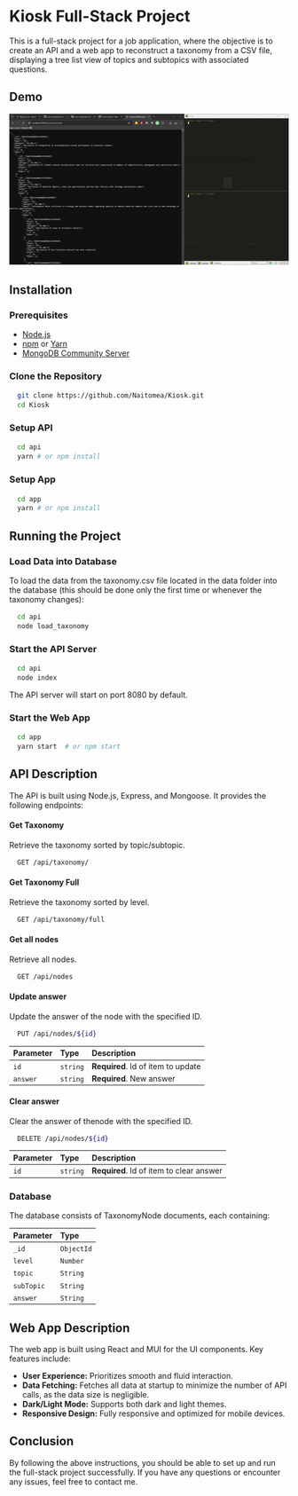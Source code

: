 
# Kiosk Full-Stack Project

This is a full-stack project for a job application, where the objective is to create an API and a web app to reconstruct a taxonomy from a CSV file, displaying a tree list view of topics and subtopics with associated questions.
## Demo

![App Preview](preview.gif)
## Installation

### Prerequisites

- [Node.js](https://nodejs.org/)
- [npm](https://www.npmjs.com/) or [Yarn](https://yarnpkg.com/)
- [MongoDB Community Server](https://www.mongodb.com/try/download/community)

### Clone the Repository

```bash
  git clone https://github.com/Naitomea/Kiosk.git
  cd Kiosk
```

### Setup API

```bash
  cd api
  yarn # or npm install
```

### Setup App

```bash
  cd app
  yarn # or npm install
```
    
## Running the Project

### Load Data into Database

To load the data from the taxonomy.csv file located in the data folder into the database (this should be done only the first time or whenever the taxonomy changes):

```bash
  cd api
  node load_taxonomy
```

### Start the API Server

```bash
  cd api
  node index
```

The API server will start on port 8080 by default.

### Start the Web App

```bash
  cd app
  yarn start  # or npm start
```
## API Description

The API is built using Node.js, Express, and Mongoose. It provides the following endpoints:

#### Get Taxonomy

Retrieve the taxonomy sorted by topic/subtopic.

```bash
  GET /api/taxonomy/
```

#### Get Taxonomy Full

Retrieve the taxonomy sorted by level.

```bash
  GET /api/taxonomy/full
```

#### Get all nodes

Retrieve all nodes.

```bash
  GET /api/nodes
```

#### Update answer

Update the answer of the node with the specified ID.

```bash
  PUT /api/nodes/${id}
```

| Parameter | Type     | Description                       |
| :-------- | :------- | :-------------------------------- |
| `id`      | `string` | **Required**. Id of item to update |
| `answer`  | `string` | **Required**. New answer |

#### Clear answer

Clear the answer of thenode with the specified ID.

```bash
  DELETE /api/nodes/${id}
```

| Parameter | Type     | Description                       |
| :-------- | :------- | :-------------------------------- |
| `id`      | `string` | **Required**. Id of item to clear answer |

### Database

The database consists of TaxonomyNode documents, each containing:

| Parameter  | Type       | 
| :--------- | :--------- | 
| `_id`      | `ObjectId` |
| `level`    | `Number`   |
| `topic`    | `String`   |
| `subTopic` | `String`   |
| `answer`   | `String`   |

## Web App Description

The web app is built using React and MUI for the UI components. Key features include:

- **User Experience:** Prioritizes smooth and fluid interaction.
- **Data Fetching:** Fetches all data at startup to minimize the number of API calls, as the data size is negligible.
- **Dark/Light Mode:** Supports both dark and light themes.
- **Responsive Design:** Fully responsive and optimized for mobile devices.
## Conclusion

By following the above instructions, you should be able to set up and run the full-stack project successfully. If you have any questions or encounter any issues, feel free to contact me.